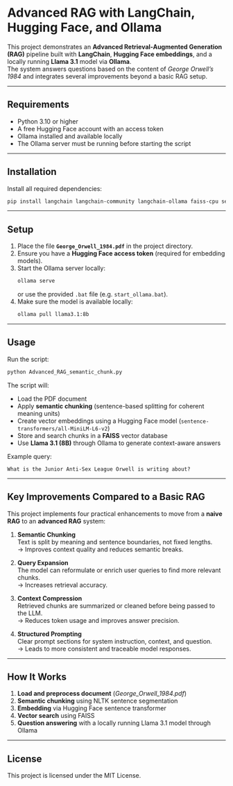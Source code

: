 # Advanced RAG with LangChain, Hugging Face, and Ollama

This project demonstrates an **Advanced Retrieval-Augmented Generation (RAG)** pipeline built with **LangChain**, **Hugging Face embeddings**, and a locally running **Llama 3.1** model via **Ollama**.  
The system answers questions based on the content of *George Orwell’s 1984* and integrates several improvements beyond a basic RAG setup.

---

## Requirements

- Python 3.10 or higher  
- A free Hugging Face account with an access token  
- Ollama installed and available locally  
- The Ollama server must be running before starting the script  

---

## Installation

Install all required dependencies:

```bash
pip install langchain langchain-community langchain-ollama faiss-cpu sentence-transformers nltk
```

---

## Setup

1. Place the file **`George_Orwell_1984.pdf`** in the project directory.  
2. Ensure you have a **Hugging Face access token** (required for embedding models).  
3. Start the Ollama server locally:
   ```bash
   ollama serve
   ```
   or use the provided `.bat` file (e.g. `start_ollama.bat`).
4. Make sure the model is available locally:
   ```bash
   ollama pull llama3.1:8b
   ```

---

## Usage

Run the script:

```bash
python Advanced_RAG_semantic_chunk.py
```

The script will:
- Load the PDF document  
- Apply **semantic chunking** (sentence-based splitting for coherent meaning units)  
- Create vector embeddings using a Hugging Face model (`sentence-transformers/all-MiniLM-L6-v2`)  
- Store and search chunks in a **FAISS** vector database  
- Use **Llama 3.1 (8B)** through Ollama to generate context-aware answers  

Example query:
```
What is the Junior Anti-Sex League Orwell is writing about?
```

---

## Key Improvements Compared to a Basic RAG

This project implements four practical enhancements to move from a **naive RAG** to an **advanced RAG** system:

1. **Semantic Chunking**  
   Text is split by meaning and sentence boundaries, not fixed lengths.  
   → Improves context quality and reduces semantic breaks.

2. **Query Expansion**  
   The model can reformulate or enrich user queries to find more relevant chunks.  
   → Increases retrieval accuracy.

3. **Context Compression**  
   Retrieved chunks are summarized or cleaned before being passed to the LLM.  
   → Reduces token usage and improves answer precision.

4. **Structured Prompting**  
   Clear prompt sections for system instruction, context, and question.  
   → Leads to more consistent and traceable model responses.

---

## How It Works

1. **Load and preprocess document** (*George_Orwell_1984.pdf*)  
2. **Semantic chunking** using NLTK sentence segmentation  
3. **Embedding** via Hugging Face sentence transformer  
4. **Vector search** using FAISS  
5. **Question answering** with a locally running Llama 3.1 model through Ollama  

---

## License

This project is licensed under the MIT License.
